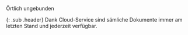 Örtlich ungebunden

{: .sub .header}
Dank Cloud-Service sind sämliche Dokumente immer am letzten Stand und jederzeit verfügbar.
